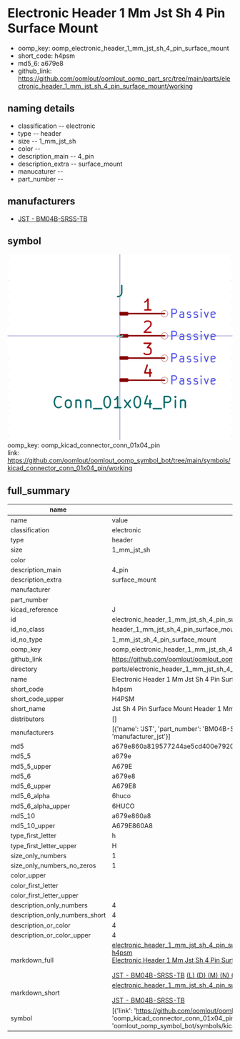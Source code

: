 # Electronic Header 1 Mm Jst Sh 4 Pin Surface Mount

  
* oomp_key: oomp_electronic_header_1_mm_jst_sh_4_pin_surface_mount 
* short_code: h4psm
* md5_6: a679e8  
* github_link: https://github.com/oomlout/oomlout_oomp_part_src/tree/main/parts/electronic_header_1_mm_jst_sh_4_pin_surface_mount/working  
## naming details
* classification -- electronic
* type -- header
* size -- 1_mm_jst_sh
* color -- 
* description_main -- 4_pin
* description_extra -- surface_mount
* manucaturer -- 
* part_number -- 


## manufacturers
* [JST - BM04B-SRSS-TB](https://www.jst-mfg.com/product/index.php?series=231)  

## symbol

![](symbol/0/working/working_600.png)  
oomp_key: oomp_kicad_connector_conn_01x04_pin  
link: https://github.com/oomlout/oomlout_oomp_symbol_bot/tree/main/symbols/kicad_connector_conn_01x04_pin/working  


## full_summary
| name | value | 
| --- | --- | 
| name | value | 
| classification | electronic | 
| type | header | 
| size | 1_mm_jst_sh | 
| color |  | 
| description_main | 4_pin | 
| description_extra | surface_mount | 
| manufacturer |  | 
| part_number |  | 
| kicad_reference | J | 
| id | electronic_header_1_mm_jst_sh_4_pin_surface_mount | 
| id_no_class | header_1_mm_jst_sh_4_pin_surface_mount | 
| id_no_type | 1_mm_jst_sh_4_pin_surface_mount | 
| oomp_key | oomp_electronic_header_1_mm_jst_sh_4_pin_surface_mount | 
| github_link | https://github.com/oomlout/oomlout_oomp_part_src/tree/main/parts/electronic_header_1_mm_jst_sh_4_pin_surface_mount/working | 
| directory | parts/electronic_header_1_mm_jst_sh_4_pin_surface_mount | 
| name | Electronic Header 1 Mm Jst Sh 4 Pin Surface Mount | 
| short_code | h4psm | 
| short_code_upper | H4PSM | 
| short_name | Jst Sh 4 Pin Surface Mount Header 1 Mm Pitch | 
| distributors | [] | 
| manufacturers | [{'name': 'JST', 'part_number': 'BM04B-SRSS-TB', 'link': 'https://www.jst-mfg.com/product/index.php?series=231', 'id': 'manufacturer_jst'}] | 
| md5 | a679e860a819577244ae5cd400e79203 | 
| md5_5 | a679e | 
| md5_5_upper | A679E | 
| md5_6 | a679e8 | 
| md5_6_upper | A679E8 | 
| md5_6_alpha | 6huco | 
| md5_6_alpha_upper | 6HUCO | 
| md5_10 | a679e860a8 | 
| md5_10_upper | A679E860A8 | 
| type_first_letter | h | 
| type_first_letter_upper | H | 
| size_only_numbers | 1 | 
| size_only_numbers_no_zeros | 1 | 
| color_upper |  | 
| color_first_letter |  | 
| color_first_letter_upper |  | 
| description_only_numbers | 4 | 
| description_only_numbers_short | 4 | 
| description_or_color | 4 | 
| description_or_color_upper | 4 | 
| markdown_full | [electronic_header_1_mm_jst_sh_4_pin_surface_mount](https://github.com/oomlout/oomlout_oomp_part_src/tree/main/parts/electronic_header_1_mm_jst_sh_4_pin_surface_mount/working)<br>[h4psm](https://github.com/oomlout/oomlout_oomp_part_src/tree/main/parts/electronic_header_1_mm_jst_sh_4_pin_surface_mount/working)<br>[Electronic Header 1 Mm Jst Sh 4 Pin Surface Mount](https://github.com/oomlout/oomlout_oomp_part_src/tree/main/parts/electronic_header_1_mm_jst_sh_4_pin_surface_mount/working)<br><br>[JST - BM04B-SRSS-TB](https://www.jst-mfg.com/product/index.php?series=231) [(L)  ](https://www.lcsc.com/search?q=BM04B-SRSS-TB)[(D)  ](https://www.digikey.com/en/products?keywords=BM04B-SRSS-TB)[(M)  ](https://www.mouser.com/Search/Refine?Keyword=BM04B-SRSS-TB)[(N)  ](https://www.newark.com/search?st=BM04B-SRSS-TB)[(SZ)  ](https://so.szlcsc.com/global.html?k=BM04B-SRSS-TB)<br> | 
| markdown_short | [electronic_header_1_mm_jst_sh_4_pin_surface_mount](https://github.com/oomlout/oomlout_oomp_part_src/tree/main/parts/electronic_header_1_mm_jst_sh_4_pin_surface_mount/working)<br><br>[JST - BM04B-SRSS-TB](https://www.jst-mfg.com/product/index.php?series=231) | 
| symbol | [{'link': 'https://github.com/oomlout/oomlout_oomp_symbol_bot/tree/main/symbols/kicad_connector_conn_01x04_pin', 'oomp_key': 'oomp_kicad_connector_conn_01x04_pin', 'directory': 'oomlout_oomp_symbol_bot/symbols/kicad_connector_conn_01x04_pin//working/working.kicad_sym'}] | 

